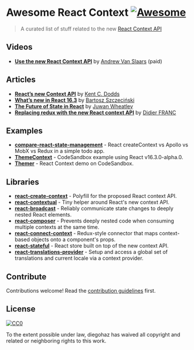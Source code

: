 # Awesome React Context [![Awesome](https://cdn.rawgit.com/sindresorhus/awesome/d7305f38d29fed78fa85652e3a63e154dd8e8829/media/badge.svg)](https://github.com/sindresorhus/awesome)

> A curated list of stuff related to the new [React Context API](https://github.com/reactjs/rfcs/blob/master/text/0002-new-version-of-context.md)


## Videos

- [**Use the new React Context API**](https://egghead.io/lessons/react-use-the-new-react-context-api) by [Andrew Van Slaars](https://twitter.com/avanslaars) (paid)


## Articles

- [**React’s new Context API**](https://medium.com/dailyjs/reacts-%EF%B8%8F-new-context-api-70c9fe01596b) by [Kent C. Dodds](https://twitter.com/kentcdodds)
- [**What’s new in React 16.3**](https://medium.com/@baphemot/whats-new-in-react-16-3-d2c9b7b6193b) by [Bartosz Szczeciński](https://twitter.com/btmpl)
- [**The Future of State in React**](https://jwheatley.co/the-future-of-state-in-react/) by [Juwan Wheatley](https://twitter.com/fiber_god)
- [**Replacing redux with the new React context API**](https://medium.com/@DidierFranc/replacing-redux-with-the-new-react-context-api-8f5d01a00e8c) by [Didier FRANC](https://twitter.com/didierfranc)


## Examples

- [**compare-react-state-management**](https://github.com/robertgonzales/compare-react-state-management) - React createContext vs Apollo vs MobX vs Redux in a simple todo app.
- [**ThemeContext**](https://codesandbox.io/s/n4r0qq898j) - CodeSandbox example using React v16.3.0-alpha.0.
- [**Themer**](https://codesandbox.io/s/n5pk7613xm) - React Context demo on CodeSandbox.


## Libraries

- [**react-create-context**](https://github.com/jamiebuilds/create-react-context) - Polyfill for the proposed React context API.
- [**react-contextual**](https://github.com/drcmda/react-contextual) - Tiny helper around React's new context API.
- [**react-broadcast**](https://github.com/ReactTraining/react-broadcast/tree/next) - Reliably communicate state changes to deeply nested React elements.
- [**react-composer**](https://github.com/jamesplease/react-composer) - Prevents deeply nested code when consuming multiple contexts at the same time.
- [**react-connect-context**](https://github.com/Contiamo/react-connect-context) - Redux-style connector that maps context-based objects onto a component's props.
- [**react-stateful**](https://github.com/didierfranc/react-stateful) - React store built on top of the new context API.
- [**react-translations-provider**](https://github.com/hyogman/react-translations-provider) - Setup and access a global set of translations and current locale via a context provider.


## Contribute

Contributions welcome! Read the [contribution guidelines](contributing.md) first.


## License

[![CC0](http://mirrors.creativecommons.org/presskit/buttons/88x31/svg/cc-zero.svg)](http://creativecommons.org/publicdomain/zero/1.0)

To the extent possible under law, diegohaz has waived all copyright and
related or neighboring rights to this work.
